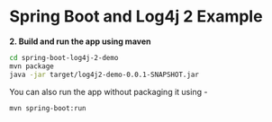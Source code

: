 # Spring Boot and Log4j 2 Example


**2. Build and run the app using maven**

```bash
cd spring-boot-log4j-2-demo
mvn package
java -jar target/log4j2-demo-0.0.1-SNAPSHOT.jar
```

You can also run the app without packaging it using -

```bash
mvn spring-boot:run
```